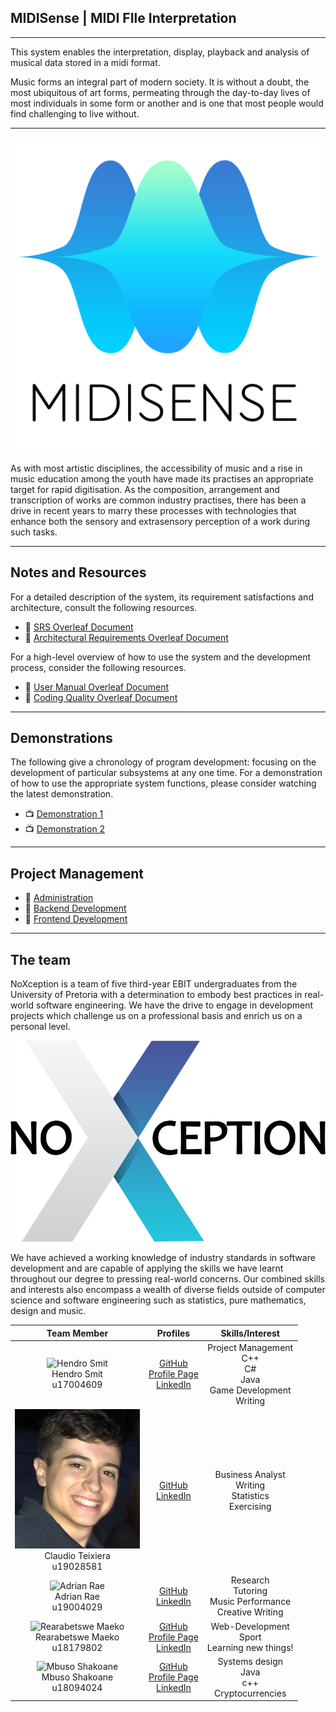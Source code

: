 ## MIDISense | MIDI FIle Interpretation

---
This system enables the interpretation, display, playback and analysis of musical data stored in a midi format.

Music forms an integral part of modern society. 
It is without a doubt, the most ubiquitous of art forms, permeating through the day-to-day lives of most individuals in some form or another and is one that most people would find challenging to live without.

---

![Alt text](documentation/images/Midi_final.png?raw=true "Title")

As with most artistic disciplines, the accessibility of music and a rise in music education among the youth have made its practises an appropriate target for rapid digitisation. As the composition, arrangement and transcription of works are common industry practises, there has been a drive in recent years to marry these processes with technologies that enhance both the sensory and extrasensory perception of a work during such tasks.

---

## Notes and Resources

For a detailed description of the system, its requirement satisfactions and architecture, consult the following resources.

* :open_book: [SRS Overleaf Document](https://www.overleaf.com/read/vcghdpcsjqnj )
* :open_book: [Architectural Requirements Overleaf Document](https://www.overleaf.com/read/wtvwkjzrvvrm )

For a high-level overview of how to use the system and the development process, consider the following resources.

* :open_book: [User Manual Overleaf Document](https://www.overleaf.com/read/mbsrvrmmhrwr )
* :open_book: [Coding Quality Overleaf Document](https://www.overleaf.com/read/cyzqjtvqthwg )

---

## Demonstrations

The following give a chronology of program development: focusing on the development of particular subsystems at any one time.
For a demonstration of how to use the appropriate system functions, please consider watching the latest demonstration.

* :tv: [Demonstration 1](https://drive.google.com/file/d/1u3yPmhA9ue9AsGq7qqYW6PU98itxFXpb/view)
* :tv: [Demonstration 2](https://drive.google.com/drive/folders/1akAs5YBSMEl8_UUb5O6xQeK6xQavhJ_Z?usp=sharing)

---

## Project Management

* :open_book: [Administration](https://github.com/COS301-SE-2021/Midi-Interpretation/projects/1)
* :open_book: [Backend Development](https://github.com/COS301-SE-2021/Midi-Interpretation/projects/2)
* :open_book: [Frontend Development](https://github.com/COS301-SE-2021/Midi-Interpretation/projects/3)
---

## The team

NoXception is a team of five third-year EBIT undergraduates from the University of
Pretoria with a determination to embody best practices in real-world software
engineering. We have the drive to engage in development projects which challenge us
on a professional basis and enrich us on a personal level.

![Alt text](documentation/images/noxcpetion.png?raw=true "Title")

We have achieved a working knowledge of industry standards in software development and are capable of applying
the skills we have learnt throughout our degree to pressing real-world concerns. Our
combined skills and interests also encompass a wealth of diverse fields outside of
computer science and software engineering such as statistics, pure mathematics, design
and music.

| **Team Member** | **Profiles** | **Skills/Interest**
| :-----: | :-----: | :-----: |
| ![Hendro Smit](https://dl.dropboxusercontent.com/s/p5cams3icm2iy7c/hendrosmit.png?dl=0 "Hendro Smit") <br/> Hendro Smit <br/> u17004609 | [GitHub](https://github.com/hendrosmit) <br/> [Profile Page](https://hendrosmit.github.io/) <br/> [LinkedIn](https://www.linkedin.com/in/hendro-smit-328ba720b/) <br/> | Project Management <br> C++ <br> C# <br> Java <br> Game Development <br> Writing|
| ![Claudio Teixiera](documentation/images/ctimg.jpg "Claudio Teixeira") <br/> Claudio Teixiera <br/> u19028581 | [GitHub](https://github.com/Claudio-Uni) <br/>  [LinkedIn](https://www.linkedin.com/in/claudio-teixeira-b9bb9820b/) <br/> | Business Analyst <br> Writing <br> Statistics <br> Exercising <br> |
| ![Adrian Rae](https://previews.dropbox.com/p/thumb/ABOo-8ZXV5U7Ed7jJU7aSCTWU2WXpy-Y6Hoi7NXfKvWf15E-p_IzFoflePidTmKVOuctmJqZVZy4iNFY7CJpHAFLICMzd5k1evcAs9P_u5Jjay1uaBTJAzy6g9tBojcf-lwNnFDHegFHSkGa3QLM9vTBo2eJvnJ08o3pcJxUuunVvfMP0KpCwPHQE-HzKRBtxJ4EGI2BQIFDxzNXIM15_sVra0fr9qU1bKJ2x5hHhFkXM-KjlYTnIH3QJDt3ULw5Ce6URFgKVBMwpyIR3BwnP3z1ZBB5oQWGucZrVu0uho0F_u_rdhMh3IXzaNwWMhU82JE87HebjBl0Mr32JJOXfu-1icedNpNdR7PFxHWwKnvBQw/p.jpeg?fv_content=true&size_mode=5 "Adrian Rae") <br/> Adrian Rae <br/> u19004029 | [GitHub](https://github.com/Adrian-Rae-19004029) <br/> [LinkedIn](https://www.linkedin.com/in/adrian-rae-5796b31bb/ ) <br/> | Research <br> Tutoring <br> Music Performance <br> Creative Writing |
| ![Rearabetswe Maeko](https://i.ibb.co/gDW0kS1/Rea.jpg "Rearabetswe Maeko") <br/> Rearabetswe Maeko <br/> u18179802 | [GitHub](https://github.com/u18094024) <br/> [Profile Page]() <br/> [LinkedIn](https://www.linkedin.com/in/rea-maeko-0b5a4a20b/) <br/> | Web-Development <br> Sport <br> Learning new things! |
| ![Mbuso Shakoane](https://i.ibb.co/Jpp9Xgc/Issa-Me-adobespark.jpg "Mbuso Shakoane") <br/> Mbuso Shakoane <br/> u18094024 | [GitHub](https://github.com/u18094024) <br/> [Profile Page]() <br/> [LinkedIn](https://www.linkedin.com/in/mbuso-shakoane-049a4920b/) <br/> | Systems design <br> Java <br> c++ <br> Cryptocurrencies |
